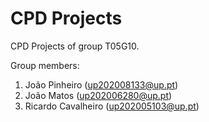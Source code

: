 # CPD Projects

CPD Projects of group T05G10.

Group members:

1. João Pinheiro (up202008133@up.pt)
2. João Matos (up202006280@up.pt)
3. Ricardo Cavalheiro (up202005103@up.pt)
